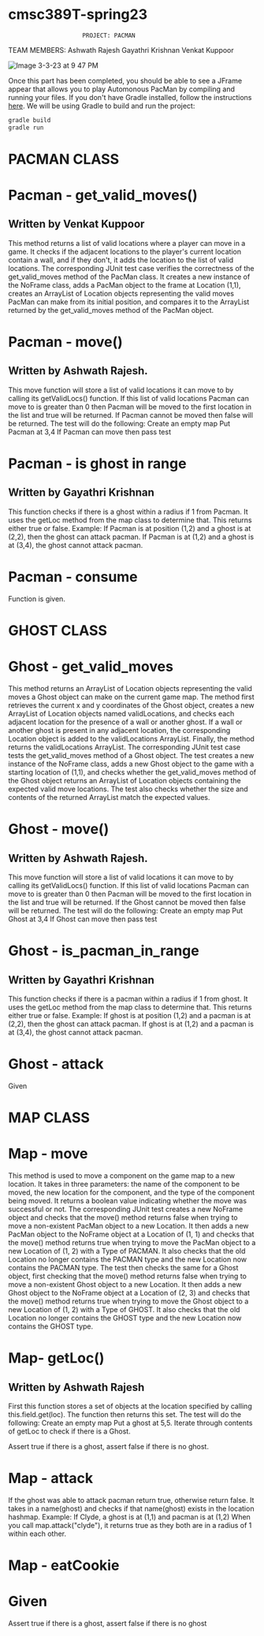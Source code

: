 # cmsc389T-spring23
                         PROJECT: PACMAN
TEAM MEMBERS:
Ashwath Rajesh
Gayathri Krishnan
Venkat Kuppoor

![Image 3-3-23 at 9 47 PM](https://user-images.githubusercontent.com/123569290/222872230-5bed7200-d236-4dc7-934d-5af84014b279.jpg)






Once this part has been completed, you should be able to see a JFrame appear that allows you to play Automonous PacMan by compiling and running your files. If you don't have Gradle installed, follow the instructions [here](https://gradle.org/install/). We will be using Gradle to build and run the project:

```bash
gradle build
gradle run
```

# PACMAN CLASS
# Pacman - get_valid_moves()
## Written by Venkat Kuppoor
This method returns a list of valid locations where a player can move in a game. It checks if the adjacent locations to the player's current location contain a wall, and if they don't, it adds the location to the list of valid locations.
The corresponding JUnit test case verifies the correctness of the get_valid_moves method of the PacMan class. It creates a new instance of the NoFrame class, adds a PacMan object to the frame at Location (1,1), creates an ArrayList of Location objects representing the valid moves PacMan can make from its initial position, and compares it to the ArrayList returned by the get_valid_moves method of the PacMan object.
# Pacman - move()
## Written by Ashwath Rajesh.
This move function will store a list of valid locations it can move to by calling its getValidLocs() function.
If this list of valid locations Pacman can move to is greater than 0 then Pacman will be moved to the first location in the list and true will be returned.
If Pacman cannot be moved then false will be returned.
The test will do the following:
Create an empty map
Put Pacman at 3,4
If Pacman can move then pass test


# Pacman - is ghost in range
## Written by Gayathri Krishnan
This function checks if there is a ghost within a radius if 1 from Pacman. It uses the getLoc method from the map class to determine that.
This returns either true or false.
Example: If Pacman is at position (1,2) and a ghost is at (2,2), then the ghost can attack pacman.
If Pacman is at (1,2) and a ghost is at (3,4), the ghost cannot attack pacman.

# Pacman - consume
Function is given.



# GHOST CLASS


# Ghost - get_valid_moves
This method returns an ArrayList of Location objects representing the valid moves a Ghost object can make on the current game map. The method first retrieves the current x and y coordinates of the Ghost object, creates a new ArrayList of Location objects named validLocations, and checks each adjacent location for the presence of a wall or another ghost. If a wall or another ghost is present in any adjacent location, the corresponding Location object is added to the validLocations ArrayList. Finally, the method returns the validLocations ArrayList.
The corresponding JUnit test case tests the get_valid_moves method of a Ghost object. The test creates a new instance of the NoFrame class, adds a new Ghost object to the game with a starting location of (1,1), and checks whether the get_valid_moves method of the Ghost object returns an ArrayList of Location objects containing the expected valid move locations. The test also checks whether the size and contents of the returned ArrayList match the expected values.

# Ghost - move()
## Written by Ashwath Rajesh.
This move function will store a list of valid locations it can move to by calling its getValidLocs() function.
If this list of valid locations Pacman can move to is greater than 0 then Pacman will be moved to the first location in the list and true will be returned.
If the Ghost cannot be moved then false will be returned.
The test will do the following:
Create an empty map
Put Ghost at 3,4
If Ghost can move then pass test

# Ghost - is_pacman_in_range
## Written by Gayathri Krishnan
This function checks if there is a pacman within a radius if 1 from ghost. It uses the getLoc method from the map class to determine that.
This returns either true or false.
Example: If ghost is at position (1,2) and a pacman is at (2,2), then the ghost can attack pacman.
If ghost is at (1,2) and a pacman is at (3,4), the ghost cannot attack pacman.

# Ghost - attack
Given

# MAP CLASS

# Map - move
This method is used to move a component on the game map to a new location. It takes in three parameters: the name of the component to be moved, the new location for the component, and the type of the component being moved. It returns a boolean value indicating whether the move was successful or not.
The corresponding JUnit test creates a new NoFrame object and checks that the move() method returns false when trying to move a non-existent PacMan object to a new Location. It then adds a new PacMan object to the NoFrame object at a Location of (1, 1) and checks that the move() method returns true when trying to move the PacMan object to a new Location of (1, 2) with a Type of PACMAN. It also checks that the old Location no longer contains the PACMAN type and the new Location now contains the PACMAN type. The test then checks the same for a Ghost object, first checking that the move() method returns false when trying to move a non-existent Ghost object to a new Location. It then adds a new Ghost object to the NoFrame object at a Location of (2, 3) and checks that the move() method returns true when trying to move the Ghost object to a new Location of (1, 2) with a Type of GHOST. It also checks that the old Location no longer contains the GHOST type and the new Location now contains the GHOST type.

# Map- getLoc()
## Written by Ashwath Rajesh
First this function stores a set of objects at the location specified by calling this.field.get(loc).
The function then returns this set.
The test will do the following:
Create an empty map
Put a ghost at 5,5.
Iterate through contents of getLoc to check if there is a Ghost.

Assert true if there is a ghost, assert false if there is no ghost.

# Map - attack
If the ghost was able to attack pacman return true, otherwise return false.
It takes in a name(ghost) and checks if that name(ghost) exists in the location hashmap.
Example: If Clyde, a ghost is at (1,1) and pacman is at (1,2)
When you call map.attack("clyde"), it returns true as they both are in a radius of 1 within each other.


# Map - eatCookie
Given
=======
Assert true if there is a ghost, assert false if there is no ghost


